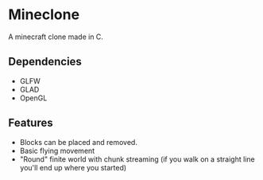 # Mineclone
A minecraft clone made in C. 



## Dependencies
- GLFW
- GLAD 
- OpenGL 

## Features
- Blocks can be placed and removed.
- Basic flying movement
- "Round" finite world with chunk streaming (if you walk on a straight line you'll end up where you started)
